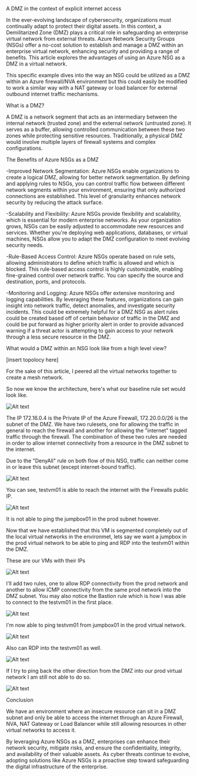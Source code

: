 A DMZ in the context of explicit internet access


In the ever-evolving landscape of cybersecurity, organizations must continually adapt to protect their digital assets. In this context, a Demilitarized Zone (DMZ) plays a critical role in safeguarding an enterprise virtual network from external threats. Azure Network Security Groups (NSGs) offer a no-cost solution to establish and manage a DMZ within an enterprise virtual network, enhancing security and providing a range of benefits. This article explores the advantages of using an Azure NSG as a DMZ in a virtual network.

This specific example dives into the way an NSG could be utilized as a DMZ within an Azure firewall/NVA environment but this could easily be modified to work a similar way with a NAT gateway or load balancer for external outbound internet traffic mechanisms.

What is a DMZ?

A DMZ is a network segment that acts as an intermediary between the internal network (trusted zone) and the external network (untrusted zone). It serves as a buffer, allowing controlled communication between these two zones while protecting sensitive resources. Traditionally, a physical DMZ would involve multiple layers of firewall systems and complex configurations.

The Benefits of Azure NSGs as a DMZ

-Improved Network Segmentation:
Azure NSGs enable organizations to create a logical DMZ, allowing for better network segmentation. By defining and applying rules to NSGs, you can control traffic flow between different network segments within your environment, ensuring that only authorized connections are established. This level of granularity enhances network security by reducing the attack surface.

-Scalability and Flexibility:
Azure NSGs provide flexibility and scalability, which is essential for modern enterprise networks. As your organization grows, NSGs can be easily adjusted to accommodate new resources and services. Whether you're deploying web applications, databases, or virtual machines, NSGs allow you to adapt the DMZ configuration to meet evolving security needs.

-Rule-Based Access Control:
Azure NSGs operate based on rule sets, allowing administrators to define which traffic is allowed and which is blocked. This rule-based access control is highly customizable, enabling fine-grained control over network traffic. You can specify the source and destination, ports, and protocols.

-Monitoring and Logging:
Azure NSGs offer extensive monitoring and logging capabilities. By leveraging these features, organizations can gain insight into network traffic, detect anomalies, and investigate security incidents. This could be extremely helpful for a DMZ NSG as alert rules could be created based off of certain behavior of traffic in the DMZ and could be put forward as higher priority alert in order to provide advanced warning if a threat actor is attempting to gain access to your network through a less secure resource in the DMZ.


What would a DMZ within an NSG look like from a high level view?

[insert topolocy here]

For the sake of this article, I peered all the virtual networks together to create a mesh network.

So now we know the architecture, here's what our baseline rule set would look like.

![Alt text](image.png)

The IP 172.16.0.4 is the Private IP of the Azure Firewall, 172.20.0.0/26 is the subnet of the DMZ. We have two rulesets, one for allowing the traffic in general to reach the firewall and another for allowing the "internet" tagged traffic through the firewall. The combination of these two rules are needed in order to allow internet connectivity from a resource in the DMZ subnet to the internet. 

Due to the "DenyAll" rule on both flow of this NSG, traffic can neither come in or leave this subnet (except internet-bound traffic).



![Alt text](image-1.png)



You can see, testvm01 is able to reach the internet with the Firewalls public IP.

![Alt text](image-2.png)



It is not able to ping the jumpbox01 in the prod subnet however.



Now that we have established that this VM is segmented completely out of the local virtual networks in the environmet, lets say we want a jumpbox in the prod virtual network to be able to ping and RDP into the testvm01 within the DMZ.


These are our VMs with their IPs

![Alt text](image-7.png)

I'll add two rules, one to allow RDP connectivity from the prod network and another to allow ICMP connectivity from the same prod network into the DMZ subnet. You may also notice the Bastion rule which is how I was able to connect to the testvm01 in the first place.



![Alt text](image-3.png)


I'm now able to ping testvm01 from jumpbox01 in the prod virtual network.

![Alt text](image-4.png)



Also can RDP into the testvm01 as well.



![Alt text](image-5.png)




If I try to ping back the other direction from the DMZ into our prod virtual network I am still not able to do so.




![Alt text](image-6.png)






Conclusion

We have an environment where an insecure resource can sit in a DMZ subnet and only be able to access the internet through an Azure Firewall, NVA, NAT Gateway or Load Balancer while still allowing resources in other virtual networks to access it.  

By leveraging Azure NSGs as a DMZ, enterprises can enhance their network security, mitigate risks, and ensure the confidentiality, integrity, and availability of their valuable assets. As cyber threats continue to evolve, adopting solutions like Azure NSGs is a proactive step toward safeguarding the digital infrastructure of the enterprise.
